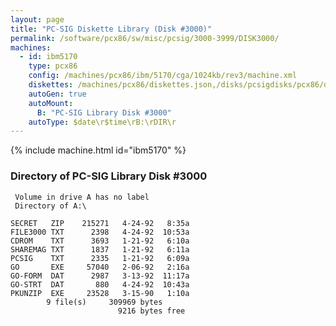 ```yaml
---
layout: page
title: "PC-SIG Diskette Library (Disk #3000)"
permalink: /software/pcx86/sw/misc/pcsig/3000-3999/DISK3000/
machines:
  - id: ibm5170
    type: pcx86
    config: /machines/pcx86/ibm/5170/cga/1024kb/rev3/machine.xml
    diskettes: /machines/pcx86/diskettes.json,/disks/pcsigdisks/pcx86/diskettes.json
    autoGen: true
    autoMount:
      B: "PC-SIG Library Disk #3000"
    autoType: $date\r$time\rB:\rDIR\r
---
```


{% include machine.html id="ibm5170" %}

### Directory of PC-SIG Library Disk #3000

     Volume in drive A has no label
     Directory of A:\

    SECRET   ZIP    215271   4-24-92   8:35a
    FILE3000 TXT      2398   4-24-92  10:53a
    CDROM    TXT      3693   1-21-92   6:10a
    SHAREMAG TXT      1837   1-21-92   6:11a
    PCSIG    TXT      2335   1-21-92   6:09a
    GO       EXE     57040   2-06-92   2:16a
    GO-FORM  DAT      2987   3-13-92  11:17a
    GO-STRT  DAT       880   4-24-92  10:43a
    PKUNZIP  EXE     23528   3-15-90   1:10a
            9 file(s)     309969 bytes
                            9216 bytes free
